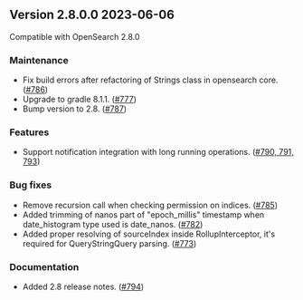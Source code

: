 ## Version 2.8.0.0 2023-06-06

Compatible with OpenSearch 2.8.0

### Maintenance
* Fix build errors after refactoring of Strings class in opensearch core. ([#786](https://github.com/opensearch-project/index-management/pull/786))
* Upgrade to gradle 8.1.1. ([#777](https://github.com/opensearch-project/index-management/pull/777))
* Bump version to 2.8. ([#787](https://github.com/opensearch-project/index-management/pull/787))

### Features
* Support notification integration with long running operations. ([#790, 791, 793](https://github.com/opensearch-project/index-management/pull/793))

### Bug fixes
* Remove recursion call when checking permission on indices. ([#785](https://github.com/opensearch-project/index-management/pull/785))
* Added trimming of nanos part of "epoch_millis" timestamp when date_histogram type used is date_nanos. ([#782](https://github.com/opensearch-project/index-management/pull/782))
* Added proper resolving of sourceIndex inside RollupInterceptor, it's required for QueryStringQuery parsing. ([#773](https://github.com/opensearch-project/index-management/pull/773))

### Documentation
* Added 2.8 release notes. ([#794](https://github.com/opensearch-project/index-management/pull/794))